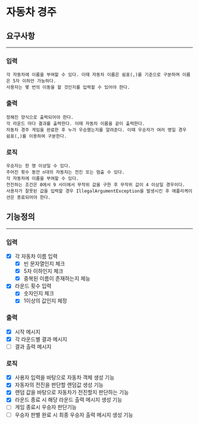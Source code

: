# 자동차 경주

## 요구사항

---
### 입력
    각 자동차에 이름을 부여할 수 있다. 이때 자동차 이름은 쉼표(,)를 기준으로 구분하며 이름은 5자 이하만 가능하다.
    사용자는 몇 번의 이동을 할 것인지를 입력할 수 있어야 한다.
### 출력
    정해진 양식으로 출력되어야 한다.
    각 라운드 마다 결과를 출력한다. 이때 자동차 이름을 같이 출력한다.
    자동차 경주 게임을 완료한 후 누가 우승했는지를 알려준다. 이때 우승자가 여러 명일 경우 쉼표(,)를 이용하여 구분한다.
### 로직
    우승자는 한 명 이상일 수 있다.
    주어진 횟수 동안 n대의 자동차는 전진 또는 멈출 수 있다.
    각 자동차에 이름을 부여할 수 있다.
    전진하는 조건은 0에서 9 사이에서 무작위 값을 구한 후 무작위 값이 4 이상일 경우이다.
    사용자가 잘못된 값을 입력할 경우 IllegalArgumentException을 발생시킨 후 애플리케이션은 종료되어야 한다.

## 기능정의

---

### 입력
- [x] 각 자동차 이름 입력
    - [x] 빈 문자열인지 체크
    - [x] 5자 이하인지 체크
    - [x] 중복된 이름이 존재하는지 체능
- [x] 라운드 횟수 입력
    - [x] 숫자인지 체크
    - [x] 1이상의 값인지 체정
### 출력
- [x] 시작 메시지
- [x] 각 라운드별 결과 메시지
- [ ] 결과 출력 메시지
### 로직
- [x] 사용자 입력을 바탕으로 자동차 객체 생성 기능
- [x] 자동자의 전진을 판단할 랜덤값 생성 기능
- [x] 랜덤 값을 바탕으로 자동차가 전진할지 판단하는 기능
- [x] 라운드 종료 시 해당 라운드 출력 메시지 생성 기능
- [ ] 게임 종료시 우승자 판단기능
- [ ] 우승자 판별 완료 시 최종 우승자 출력 메시지 생성 기능